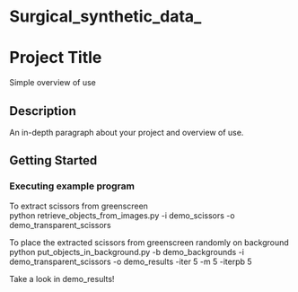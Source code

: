 # Surgical_synthetic_data_
# Project Title

Simple overview of use

## Description

An in-depth paragraph about your project and overview of use.

## Getting Started

### Executing example program
To extract scissors from greenscreen  
python retrieve_objects_from_images.py -i demo_scissors -o demo_transparent_scissors  

To place the extracted scissors from greenscreen randomly on background  
python put_objects_in_background.py -b demo_backgrounds -i demo_transparent_scissors -o demo_results -iter 5 -m 5 -iterpb 5  

Take a look in demo_results!  

